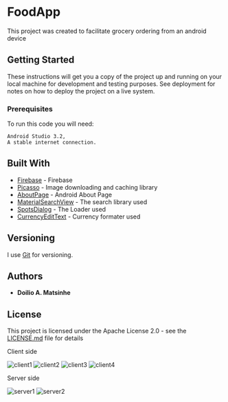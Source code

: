 # FoodApp

This project was created to facilitate grocery ordering from an android device

## Getting Started

These instructions will get you a copy of the project up and running on your local machine for development and testing purposes. See deployment for notes on how to deploy the project on a live system.

### Prerequisites

To run this code you will need:

```
Android Studio 3.2,
A stable internet connection.
```


## Built With

* [Firebase](https://firebase.google.com/) - Firebase
* [Picasso](https://http://square.github.io/picasso/) - Image downloading and caching library
* [AboutPage](https://github.com/medyo/android-about-page/) - Android About Page
* [MaterialSearchView](https://github.com/MiguelCatalan/MaterialSearchView/) - The search library used
* [SpotsDialog](https://github.com/d-max/spots-dialog/) - The Loader used 
* [CurrencyEditText](https://github.com/BlacKCaT27/CurrencyEditText/) - Currency formater used


## Versioning

I use [Git](https://git-scm.com/) for versioning.

## Authors

* **Doilio A. Matsinhe** 


## License

This project is licensed under the Apache License 2.0 - see the [LICENSE.md](https://github.com/doilio/My-FoodApp/blob/master/LICENSE) file for details


Client side

![client1](https://user-images.githubusercontent.com/38020305/53482024-fe6b8a00-3a86-11e9-92a0-59f850d5b110.png)
![client2](https://user-images.githubusercontent.com/38020305/53482025-ff042080-3a86-11e9-85e3-1a732f0935d6.png)
![client3](https://user-images.githubusercontent.com/38020305/53482028-ff9cb700-3a86-11e9-8493-2a5aa3fd98db.png)
![client4](https://user-images.githubusercontent.com/38020305/53482847-d3823580-3a88-11e9-8131-bb9dcb738dd7.png)


Server side

![server1](https://user-images.githubusercontent.com/38020305/53482899-f3b1f480-3a88-11e9-9e96-c18677699a10.png)
![server2](https://user-images.githubusercontent.com/38020305/53482900-f44a8b00-3a88-11e9-8428-ee83b10aa4e0.png)
